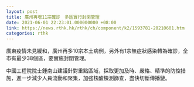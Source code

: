 ```yaml
---
layout: post
title: 廣州再增11宗確診　多區實行封閉管理
date: 2021-06-01 22:23:01.000000000 +08:00
link: https://news.rthk.hk/rthk/ch/component/k2/1593781-20210601.htm
categories: rthk
---
```


廣東疫情未見緩和，廣州再多10宗本土病例，另外有1宗無症狀感染轉為確診，全市有最少38個區，要實施封閉管理。

中國工程院院士鍾南山建議針對重點區域，採取更加及時、嚴格、精準的防控措施，進一步減少人員流動和聚集，加強核酸檢測篩查，盡快切斷傳播鏈。
